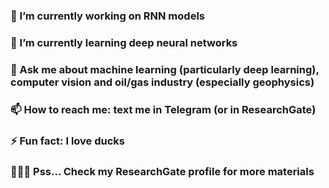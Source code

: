 ### 🔭 I’m currently working on RNN models 
### 🌱 I’m currently learning deep neural networks 

### 💬 Ask me about machine learning (particularly deep learning), computer vision and oil/gas industry (especially geophysics)
### 📫 How to reach me: text me in Telegram (or in ResearchGate)
### ⚡ Fun fact: I love ducks

### 📕📗📘 Pss... Check my ResearchGate profile for more materials 
 
